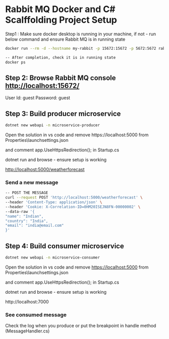 # Rabbit MQ Docker and C# Scalffolding Project Setup


Step1 : Make sure docker desktop is running in your machine, if not - run below command and ensure Rabbit MQ is in running state

```sh
docker run --rm -d --hostname my-rabbit -p 15672:15672 -p 5672:5672 rabbitmq:3-management

-- After completion, check it is in running state
docker ps
```

## Step 2:  Browse Rabbit MQ console [http://localhost:15672/](http://localhost:15672/)
User Id: guest
Password: guest

## Step 3: Build producer microservice

```sh
dotnet new webapi -n microservice-producer
```

Open the solution in vs code and remove https://localhost:5000 from Properties\launchsettings.json

and comment app.UseHttpsRedirection(); in Startup.cs

dotnet run and browse - ensure setup is working

[http://localhost:5000/weatherforecast](http://localhost:5000/weatherforecast) 

### Send a new message
```sh
-- POST THE MESSAGE
curl --request POST 'http://localhost:5000/weatherforecast' \
--header 'Content-Type: application/json' \
--header 'Cookie: X-Correlation-ID=0HM20ISEJN8FN-00000002' \
--data-raw '{
"name": "Indian",
"country": "India",
"email": "india@email.com"
}'
```

## Step 4: Build consumer microservice

```sh
dotnet new webapi -n microservice-consumer
```

Open the solution in vs code and remove [https://localhost:5000](https://localhost:5000/) from Properties\launchsettings.json

and comment app.UseHttpsRedirection(); in Startup.cs

dotnet run and browse - ensure setup is working

http://localhost:7000

### See consumed  message
Check the log when you produce or put the breakpoint in handle method (MessageHandler.cs)
